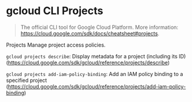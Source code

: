 # gcloud CLI Projects

> The official CLI tool for Google Cloud Platform.
> More information: <https://cloud.google.com/sdk/docs/cheatsheet#projects>.

Projects
Manage project access policies.

`gcloud projects describe`: Display metadata for a project (including its ID) (https://cloud.google.com/sdk/gcloud/reference/projects/describe)

`gcloud projects add-iam-policy-binding`: Add an IAM policy binding to a specified project (https://cloud.google.com/sdk/gcloud/reference/projects/add-iam-policy-binding)

